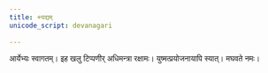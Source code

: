 ```yaml
---
title: +पद्यम्
unicode_script: devanagari  
  
---
```


आर्येभ्यः स्वागतम्। इह खलु टिप्पणीर् अधिमन्त्रा रक्षामः। युष्मत्प्रयोजनायापि स्यात्। मघवते नमः।